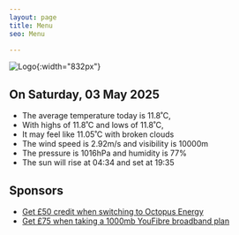 ```yaml
---
layout: page
title: Menu
seo: Menu

---
```


![Logo](/images/logo.jpg){:width="832px"}

<!-- weather_marker starts -->
## On Saturday, 03 May 2025

- The average temperature today is 11.8˚C,
- With highs of 11.8˚C and lows of 11.8˚C,
- It may feel like 11.05˚C with broken clouds
- The wind speed is 2.92m/s and visibility is 10000m
- The pressure is 1016hPa and humidity is 77%
- The sun will rise at 04:34 and set at 19:35

<!-- weather_marker ends -->

## Sponsors

- [Get £50 credit when switching to Octopus Energy](https://bit.ly/3oD1nnS)
- [Get £75 when taking a 1000mb YouFibre broadband plan](https://aklam.io/91zWhU?)
